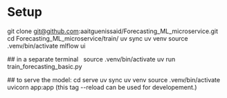  # Setup
git clone git@github.com:aaitguenissaid/Forecasting_ML_microservice.git
cd Forecasting_ML_microservice/train/
uv sync
uv venv
source .venv/bin/activate
mlflow ui

## in  a separate terminal  
source .venv/bin/activate
uv run train_forecasting_basic.py 

## to serve the model:
cd serve
uv sync
uv venv
source .venv/bin/activate
uvicorn app:app (this tag --reload can be used for developement.)